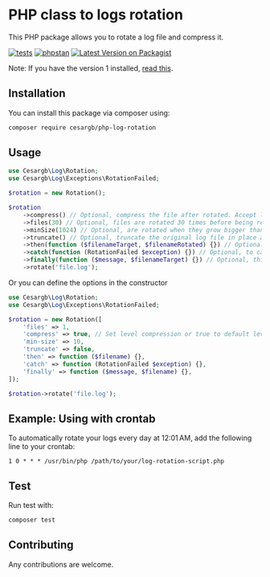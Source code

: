 
# PHP class to logs rotation

This PHP package allows you to rotate a log file and compress it.

[![tests](https://github.com/cesargb/php-log-rotation/workflows/tests/badge.svg)](https://github.com/cesargb/php-log-rotation/actions)
[![phpstan](https://github.com/cesargb/php-log-rotation/actions/workflows/phpstan.yml/badge.svg)](https://github.com/cesargb/php-log-rotation/actions/workflows/phpstan.yml)
[![Latest Version on Packagist](https://img.shields.io/packagist/v/cesargb/php-log-rotation.svg?style=flat-square&color=brightgreen)](https://packagist.org/packages/cesargb/php-log-rotation)

Note: If you have the version 1 installed, [read this](https://github.com/cesargb/php-log-rotation/tree/v1).

## Installation

You can install this package via composer using:

```bash
composer require cesargb/php-log-rotation
```

## Usage

```php
use Cesargb\Log\Rotation;
use Cesargb\Log\Exceptions\RotationFailed;

$rotation = new Rotation();

$rotation
    ->compress() // Optional, compress the file after rotated. Accept level compression argument.
    ->files(30) // Optional, files are rotated 30 times before being removed. Default 366
    ->minSize(1024) // Optional, are rotated when they grow bigger than 1024 bytes. Default 0
    ->truncate() // Optional, truncate the original log file in place after creating a copy, instead of moving the old log file.
    ->then(function ($filenameTarget, $filenameRotated) {}) // Optional, to get filename target and original filename
    ->catch(function (RotationFailed $exception) {}) // Optional, to catch a exception in rotating
    ->finally(function ($message, $filenameTarget) {}) // Optional, this method will be called when the process has finished
    ->rotate('file.log');
```

Or you can define the options in the constructor

```php
use Cesargb\Log\Rotation;
use Cesargb\Log\Exceptions\RotationFailed;

$rotation = new Rotation([
    'files' => 1,
    'compress' => true, // Set level compression or true to default level. Default false
    'min-size' => 10,
    'truncate' => false,
    'then' => function ($filename) {},
    'catch' => function (RotationFailed $exception) {},
    'finally' => function ($message, $filename) {},
]);

$rotation->rotate('file.log');
```

## Example: Using with crontab

To automatically rotate your logs every day at 12:01 AM, add the following line to your crontab:

```crontab
1 0 * * * /usr/bin/php /path/to/your/log-rotation-script.php
```


## Test

Run test with:

```bash
composer test
```

## Contributing

Any contributions are welcome.
